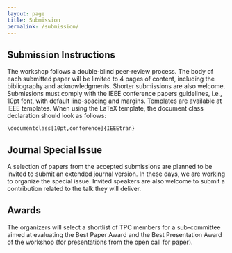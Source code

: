 ```yaml
---
layout: page
title: Submission
permalink: /submission/
---
```


## Submission Instructions

The workshop follows a double-blind peer-review process. The body of each submitted paper will be limited to 4 pages of content, including the bibliography and acknowledgments. Shorter submissions are also welcome. Submissions must comply with the IEEE conference papers guidelines, i.e., 10pt font, with default line-spacing and margins. Templates are available at IEEE templates.
When using the LaTeX template, the document class declaration should look as follows:

```\documentclass[10pt,conference]{IEEEtran}```

## Journal Special Issue
A selection of papers from the accepted submissions are planned to be invited to submit an extended journal version. In these days, we are working to organize the special issue. Invited speakers are also welcome to submit a contribution related to the talk they will deliver. 

## Awards
The organizers will select a shortlist of TPC members for a sub-committee aimed at evaluating the Best Paper Award and the Best Presentation Award of the workshop (for presentations from the open call for paper). 
